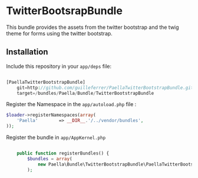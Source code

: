 TwitterBootsrapBundle
=====================


This bundle provides the assets from the twitter bootstrap and the twig theme for forms using the twitter bootstrap.


## Installation

Include this repository in your `app/deps` file:

``` php

[PaellaTwitterBootstrapBundle]
    git=http://github.com/guilleferrer/PaellaTwitterBootstrapBundle.git
    target=/bundles/Paella/Bundle/TwitterBootstrapBundle
```
Register the Namespace in the `app/autoload.php` file : 


``` php
$loader->registerNamespaces(array(
    'Paella'        => __DIR__.'/../vendor/bundles',
));
```

Register the bundle in `app/AppKernel.php`

``` php

    public function registerBundles() {
        $bundles = array(
            new Paella\Bundle\TwitterBootstrapBundle\PaellaTwitterBootstrapBundle(),
        );
```


